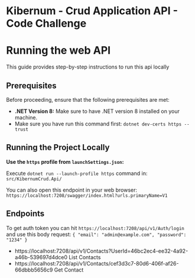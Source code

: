 # Kibernum - Crud Application API - Code Challenge

# Running the web API

This guide provides step-by-step instructions to run this api locally

## Prerequisites
Before proceeding, ensure that the following prerequisites are met:

- **.NET Version 8:** Make sure to have .NET version 8 installed on your machine.
- Make sure you have run this command first: `dotnet dev-certs https --trust`

## Running the Project Locally

**Use the `https` profile from `launchSettings.json`:**

Execute `dotnet run --launch-profile https` command in: `src/KibernumCrud.Api/`

You can also open this endpoint in your web browser:
`https://localhost:7208/swagger/index.html?urls.primaryName=V1`


## Endpoints
To get auth token you can hit `https://localhost:7208/api/v1/Auth/login`
and use this body request:
`
{
  "email": "admin@example.com",
  "password": "1234"
}
`
* https://localhost:7208/api/v1/Contacts?UserId=46bc2ec4-ee32-4a92-a46b-539697d4dce0 List Contacts
* https://localhost:7208/api/v1/Contacts/cef3d3c7-80d6-406f-af26-66dbbb5656c9 Get Contact